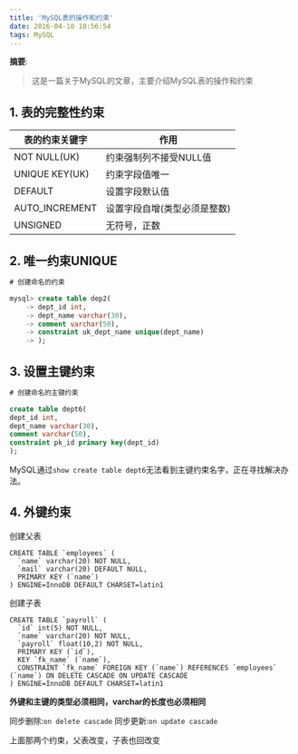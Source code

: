 ```yaml
---
title: 'MySQL表的操作和约束'
date: 2016-04-10 10:56:54
tags: MySQL
---
```


__摘要__:
> 这是一篇关于MySQL的文章，主要介绍MySQL表的操作和约束

<!-- more -->
## 1. 表的完整性约束

|表的约束关键字|作用|
|----|----|
|NOT NULL(UK)|约束强制列不接受NULL值|
|UNIQUE KEY(UK)|约束字段值唯一|
|DEFAULT|设置字段默认值|
|AUTO_INCREMENT|设置字段自增(类型必须是整数)|
|UNSIGNED|无符号，正数|

## 2. 唯一约束UNIQUE

```sql
# 创建命名的约束

mysql> create table dep2(
    -> dept_id int,
    -> dept_name varchar(30),
    -> comment varchar(50),
    -> constraint uk_dept_name unique(dept_name)
    -> );
```

## 3. 设置主键约束

```sql
# 创建命名的主键约束

create table dept6(
dept_id int,
dept_name varchar(30),
comment varchar(50),
constraint pk_id primary key(dept_id)
);
```

MySQL通过`show create table dept6`无法看到主键约束名字，正在寻找解决办法。

## 4. 外键约束

创建父表

```
CREATE TABLE `employees` (
  `name` varchar(20) NOT NULL,
  `mail` varchar(20) DEFAULT NULL,
  PRIMARY KEY (`name`)
) ENGINE=InnoDB DEFAULT CHARSET=latin1
```

创建子表

```
CREATE TABLE `payroll` (
  `id` int(5) NOT NULL,
  `name` varchar(20) NOT NULL,
  `payroll` float(10,2) NOT NULL,
  PRIMARY KEY (`id`),
  KEY `fk_name` (`name`),
  CONSTRAINT `fk_name` FOREIGN KEY (`name`) REFERENCES `employees` (`name`) ON DELETE CASCADE ON UPDATE CASCADE
) ENGINE=InnoDB DEFAULT CHARSET=latin1

```

**外键和主键的类型必须相同，varchar的长度也必须相同**

同步删除:`on delete cascade`
同步更新:`on update cascade`

上面那两个约束，父表改变，子表也回改变
